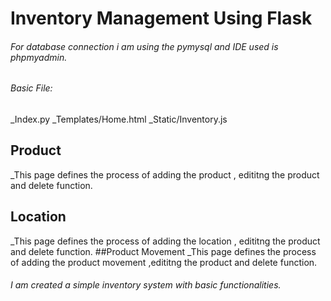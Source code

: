 # Inventory Management Using Flask
###### For database connection i am using the pymysql and IDE used is phpmyadmin.

###### Basic File: 
_Index.py
_Templates/Home.html
_Static/Inventory.js

## Product 
_This page defines the process of adding the product , edititng the product and delete function.
## Location
_This page defines the process of adding the location , edititng the product and delete function.
##Product Movement
_This page defines the process of adding the product movement ,edititng the product and delete function.

###### I am created a simple inventory system with basic functionalities.




